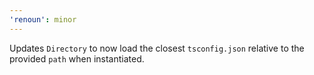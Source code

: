 ```yaml
---
'renoun': minor
---
```


Updates `Directory` to now load the closest `tsconfig.json` relative to the provided `path` when instantiated.
